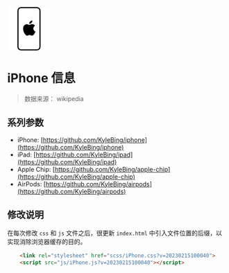 <img src="https://github.com/KyleBing/iphone/raw/master/img/iphone_favicon256w.png" width="100">

# iPhone 信息

> 数据来源： wikipedia

## 系列参数
- iPhone: [https://github.com/KyleBing/iphone](https://github.com/KyleBing/iphone)
- iPad: [https://github.com/KyleBing/ipad](https://github.com/KyleBing/ipad)
- Apple Chip: [https://github.com/KyleBing/apple-chip](https://github.com/KyleBing/apple-chip)
- AirPods: [https://github.com/KyleBing/airpods](https://github.com/KyleBing/airpods)


## 修改说明
在每次修改 `css` 和 `js` 文件之后，很更新 `index.html` 中引入文件位置的后缀，以实现消除浏览器缓存的目的。

```html
    <link rel="stylesheet" href="scss/iPhone.css?v=20230215100040">
    <script src="js/iPhone.js?v=20230215100040"></script>
```
